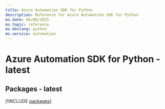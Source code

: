```yaml
---
title: Azure Automation SDK for Python
description: Reference for Azure Automation SDK for Python
ms.date: 04/08/2025
ms.topic: reference
ms.devlang: python
ms.service: automation
---
```

# Azure Automation SDK for Python - latest
## Packages - latest
[!INCLUDE [packages](automation-index.md)]
